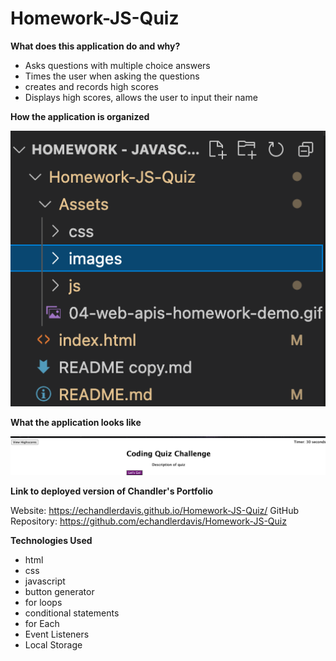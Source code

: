 # Homework-JS-Quiz

**What does this application do and why?**

* Asks questions with multiple choice answers
* Times the user when asking the questions
* creates and records high scores
* Displays high scores, allows the user to input their name

**How the application is organized**


![Files](./Assets/images/Screen%20Shot%202022-04-30%20at%202.56.10%20PM.png)

<!-- **Step-by-Step on how to run the application** -->
**What the application looks like**

![Image of Homepage](./Assets/images/Screen%20Shot%202022-04-30%20at%202.57.15%20PM.png)

**Link to deployed version of Chandler's Portfolio**

Website: https://echandlerdavis.github.io/Homework-JS-Quiz/
GitHub Repository: https://github.com/echandlerdavis/Homework-JS-Quiz

**Technologies Used** 

* html
* css
* javascript
* button generator
* for loops
* conditional statements
* for Each
* Event Listeners
* Local Storage